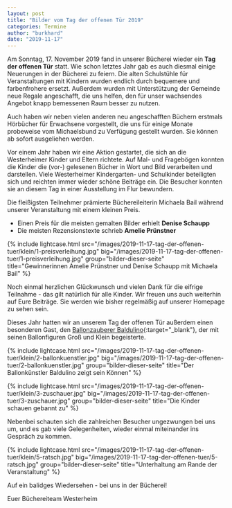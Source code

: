 ```yaml
---
layout: post
title: "Bilder vom Tag der offenen Tür 2019"
categories: Termine
author: "burkhard"
date: "2019-11-17"
---
```

Am Sonntag, 17. November 2019 fand in unserer Bücherei wieder ein **Tag der offenen Tür** statt. Wie schon letztes Jahr gab es auch diesmal einige Neuerungen in der Bücherei zu feiern. Die alten Schulstühle für Veranstaltungen mit Kindern wurden endlich durch bequemere und farbenfrohere ersetzt. Außerdem wurden mit Unterstützung der Gemeinde neue Regale angeschafft, die uns helfen, den für unser wachsendes Angebot knapp bemessenen Raum besser zu nutzen. 

Auch haben wir neben vielen anderen neu angeschafften Büchern erstmals Hörbücher für Erwachsene vorgestellt, die uns für einige Monate probeweise vom Michaelsbund zu Verfügung gestellt wurden. Sie können ab sofort ausgeliehen werden.

Vor einem Jahr haben wir eine Aktion gestartet, die sich an die Westerheimer Kinder und Eltern richtete. Auf Mal- und Fragebögen konnten die Kinder die (vor-) gelesenen Bücher in Wort und Bild verarbeiten und darstellen. Viele Westerheimer Kindergarten- und Schulkinder beteiligten sich und reichten immer wieder schöne Beiträge ein. Die Besucher konnten sie an diesem Tag in einer Ausstellung im Flur bewundern.

Die fleißigsten Teilnehmer prämierte Büchereileiterin Michaela Bail während unserer Veranstaltung mit einem kleinen Preis.

* Einen Preis für die meisten gemalten Bilder erhielt **Denise Schaupp**
* Die meisten Rezensionstexte schrieb **Amelie Prünstner**

{% include lightcase.html 
          src="/images/2019-11-17-tag-der-offenen-tuer/klein/1-preisverleihung.jpg" 
          big="/images/2019-11-17-tag-der-offenen-tuer/1-preisverleihung.jpg" 
          group="bilder-dieser-seite"
          title="Gewinnerinnen Amelie Prünstner und Denise Schaupp mit Michaela Bail" %}


Noch einmal herzlichen Glückwunsch und vielen Dank für die eifrige Teilnahme - das gilt natürlich für alle Kinder. Wir freuen uns auch weiterhin auf Eure Beiträge. Sie werden wie bisher regelmäßig auf unserer Homepage zu sehen sein.

Dieses Jahr hatten wir an unserem Tag der offenen Tür außerdem einen besonderen Gast, den [Ballonzauberer Baldulino](http://www.clownbalduin.de/){:target="_blank"}, der mit seinen Ballonfiguren Groß und Klein begeisterte. 

{% include lightcase.html 
          src="/images/2019-11-17-tag-der-offenen-tuer/klein/2-ballonkuenstler.jpg" 
          big="/images/2019-11-17-tag-der-offenen-tuer/2-ballonkuenstler.jpg" 
          group="bilder-dieser-seite"
          title="Der Ballonkünstler Baldulino zeigt sein Können" %}

{% include lightcase.html 
          src="/images/2019-11-17-tag-der-offenen-tuer/klein/3-zuschauer.jpg" 
          big="/images/2019-11-17-tag-der-offenen-tuer/3-zuschauer.jpg" 
          group="bilder-dieser-seite"
          title="Die Kinder schauen gebannt zu" %}

          
Nebenbei schauten sich die zahlreichen Besucher ungezwungen bei uns um, und es gab viele Gelegenheiten, wieder einmal miteinander ins Gespräch zu kommen.

{% include lightcase.html 
          src="/images/2019-11-17-tag-der-offenen-tuer/klein/5-ratsch.jpg" 
          big="/images/2019-11-17-tag-der-offenen-tuer/5-ratsch.jpg" 
          group="bilder-dieser-seite"
          title="Unterhaltung am Rande der Veranstaltung" %}

Auf ein balidges Wiedersehen - bei uns in der Bücherei!
          
Euer Büchereiteam Westerheim

